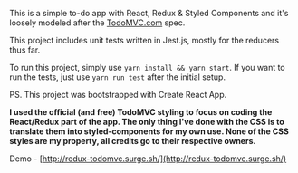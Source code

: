 This is a simple to-do app with React, Redux & Styled Components and it's loosely modeled after the [TodoMVC.com](http://todomvc.com) spec.

This project includes unit tests written in Jest.js, mostly for the reducers thus far.

To run this project, simply use `yarn install && yarn start`. If you want to run the tests, just use `yarn run test` after the initial setup.

PS. This project was bootstrapped with Create React App.

**I used the official (and free) TodoMVC styling to focus on coding the React/Redux part of the app. The only thing I've done with the CSS is to translate them into styled-components for my own use. None of the CSS styles are my property, all credits go to their respective owners.**

Demo - [http://redux-todomvc.surge.sh/](http://redux-todomvc.surge.sh/)
